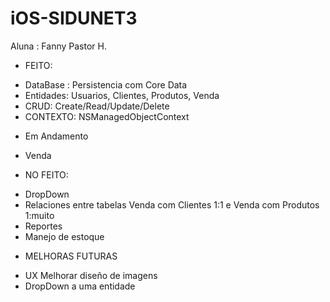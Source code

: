 # iOS-SIDUNET3

Aluna : Fanny Pastor H.

* FEITO:
- DataBase : Persistencia com Core Data
- Entidades: Usuarios, Clientes, Produtos, Venda
- CRUD: Create/Read/Update/Delete
- CONTEXTO: NSManagedObjectContext

* Em Andamento
- Venda

* NO FEITO:
- DropDown
- Relaciones entre tabelas Venda com Clientes 1:1 e Venda com Produtos 1:muito
- Reportes
- Manejo de estoque

* MELHORAS FUTURAS
- UX Melhorar diseño de imagens
- DropDown a uma entidade
